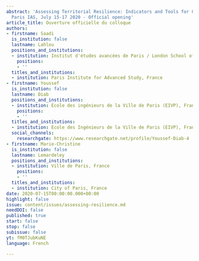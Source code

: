 ```yaml
---
abstract: 'Assessing Territorial Resilience: Indicators and Tools for Governance,
  Paris IAS, July 15-17 2020 - Official opening'
article_title: Ouverture officielle du colloque
authors:
- firstname: Saadi
  is_institution: false
  lastname: Lahlou
  positions_and_institutions:
  - institution: Institut d'études avancées de Paris / London School of Economics
    positions:
    - ''
  titles_and_institutions:
  - institution: Paris Institute for Advanced Study, France
- firstname: Youssef
  is_institution: false
  lastname: Diab
  positions_and_institutions:
  - institution: Ecole des ingénieurs de la Ville de Paris (EIVP), France
    positions:
    - ''
  titles_and_institutions:
  - institution: Ecole des Ingénieurs de la Ville de Paris (EIVP), France
  social_channels:
    researchgate: https://www.researchgate.net/profile/Youssef-Diab-4
- firstname: Marie-Christine
  is_institution: false
  lastname: Lemardeley
  positions_and_institutions:
  - institution: Ville de Paris, France
    positions:
    - ''
  titles_and_institutions:
  - institution: City of Paris, France
date: 2020-07-15T00:00:00.000+00:00
highlight: false
issue: content/issues/assessing-resilience.md
needDOI: false
published: true
start: false
stop: false
subissue: false
yt: fM0TJubKuNE
language: French

---
```

<Youtube yt="fM0TJubKuNE" caption="Ouverture officielle" start="false" stop="false"></Youtube>